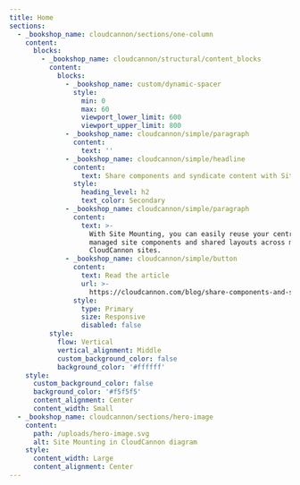 ```yaml
---
title: Home
sections:
  - _bookshop_name: cloudcannon/sections/one-column
    content:
      blocks:
        - _bookshop_name: cloudcannon/structural/content_blocks
          content:
            blocks:
              - _bookshop_name: custom/dynamic-spacer
                style:
                  min: 0
                  max: 60
                  viewport_lower_limit: 600
                  viewport_upper_limit: 800
              - _bookshop_name: cloudcannon/simple/paragraph
                content:
                  text: ''
              - _bookshop_name: cloudcannon/simple/headline
                content:
                  text: Share components and syndicate content with Site Mounting
                style:
                  heading_level: h2
                  text_color: Secondary
              - _bookshop_name: cloudcannon/simple/paragraph
                content:
                  text: >-
                    With Site Mounting, you can easily reuse your centrally
                    managed site components and shared layouts across multiple
                    CloudCannon sites.
              - _bookshop_name: cloudcannon/simple/button
                content:
                  text: Read the article
                  url: >-
                    https://cloudcannon.com/blog/share-components-and-syndicate-content-with-site-mounting/?utm_campaign=Site%20Mounting%20Launch&utm_source=auth-screen
                style:
                  type: Primary
                  size: Responsive
                  disabled: false
          style:
            flow: Vertical
            vertical_alignment: Middle
            custom_background_color: false
            background_color: '#ffffff'
    style:
      custom_background_color: false
      background_color: '#f5f5f5'
      content_alignment: Center
      content_width: Small
  - _bookshop_name: cloudcannon/sections/hero-image
    content:
      path: /uploads/hero-image.svg
      alt: Site Mounting in CloudCannon diagram
    style:
      content_width: Large
      content_alignment: Center
---
```

